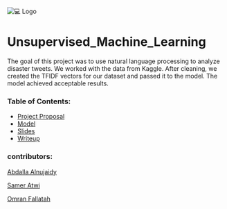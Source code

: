 <a>
    <img src="https://blog.circleboom.com/content/images/size/w600/wordpress/2018/11/twitter-tool1.jpg" alt="💻 Logo">
  </a>

# Unsupervised_Machine_Learning


The goal of this project was to use natural language processing to analyze disaster tweets. We worked with the data from Kaggle. After cleaning, we created the TFIDF vectors for our dataset and passed it to the model. The model achieved acceptable results.  


### Table of Contents:

-   [Project Proposal](Proposal.ipynb)
-   [Model](NLP_PROJECT.ipynb)
-   [Slides](Unsupervised_project.pdf)
-   [Writeup](Writeup.md)


### contributors:

[Abdalla Alnujaidy](https://github.com/aalnujaidy)

[Samer Atwi](https://github.com/SamerAtwi)

[Omran Fallatah](https://github.com/omran302)
